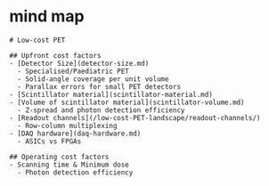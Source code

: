 # mind map

<style>
  .markmap > svg {
    width: 100% !important;
    height: 85vh;
  }
  main.md-main__inner {
    max-width: 100% !important;
    width: 100% !important;
  }
</style>



```markmap
# Low-cost PET

## Upfront cost factors
- [Detector Size](detector-size.md)
  - Specialised/Paediatric PET
  - Solid-angle coverage per unit volume
  - Parallax errors for small PET detectors
- [Scintillator material](scintillator-material.md)
- [Volume of scintillator material](scintillator-volume.md)
  - Z-spread and photon detection efficiency
- [Readout channels](/low-cost-PET-landscape/readout-channels/)
  - Row-column multiplexing
- [DAQ hardware](daq-hardware.md)
  - ASICs vs FPGAs

## Operating cost factors
- Scanning time & Minimum dose
  - Photon detection efficiency
```
